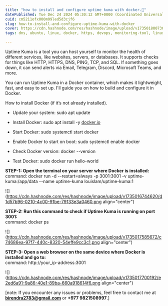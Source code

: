 ```yaml
---
title: "how to install and configure uptime kuma with docker.🚀"
datePublished: Tue Dec 24 2024 05:30:12 GMT+0000 (Coordinated Universal Time)
cuid: cm5211ofx000m09led5d3cjf6
slug: how-to-install-and-configure-uptime-kuma-with-docker
cover: https://cdn.hashnode.com/res/hashnode/image/upload/v1735018007305/1c5e07e7-18b7-48d7-9bb7-09791e20db50.jpeg
tags: dns, ubuntu, linux, docker, https, devops, monitoring-tool, linuxsystemadministration, uptime-kuma

---
```


Uptime Kuma is a tool you can host yourself to monitor the health of different services, like websites, servers, or databases. It supports checks for things like HTTP, HTTPS, DNS, PING, TCP, and SQL. If something goes down, it can send alerts via Email, Telegram, Discord, Microsoft Teams, and more.

You can run Uptime Kuma in a Docker container, which makes it lightweight, fast, and easy to set up. I'll guide you on how to build and configure it in Docker.  

How to install Docker (if it’s not already installed).

* Update your system: sudo apt update
    

* Install Docker: sudo apt install -y [docker.io](http://docker.io)
    
* Start Docker: sudo systemctl start docker
    
* Enable Docker to start on boot: sudo systemctl enable docker
    
* Check Docker version: docker --version
    
* Test Docker: sudo docker run hello-world
    

**STEP-1: Open the terminal on your server where Docker is installed:**  
command: docker run -d --restart=always -p 3001:3001 -v uptime-kuma:/app/data --name uptime-kuma louislam/uptime-kuma:1

![](https://cdn.hashnode.com/res/hashnode/image/upload/v1735016744620/d1d57b96-0210-4c00-91be-79133e3a0460.png align="center")

**STEP-2: Run this command to check if Uptime Kuma is running on port 3001:**  
command: docker ps

![](https://cdn.hashnode.com/res/hashnode/image/upload/v1735017585672/c74686ea-97f7-440c-8320-54effe9cc3c1.png align="center")

**STEP-3: Open a web browser on the same device where Docker is installed and go to:**  
command: http://your\_ip-address:3001

![](https://cdn.hashnode.com/res/hashnode/image/upload/v1735017700192/e2ed6a91-9a86-40e1-89ba-660a918614f6.png align="center")

\[note: If you encounter any issues or problems, feel free to contact me at [**birendra2783@gmail.com**](mailto:birendra2783@gmail.com) or **+977 9821508997**.\]